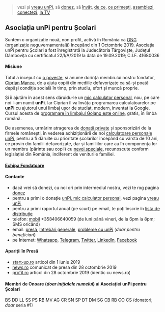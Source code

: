 > vezi și [vreau unPi](https://www.unpi.ro/vreau/), să [donez](https://www.unpi.ro/donez/), să [învăț](https://www.unpi.ro/invat/programare/), [de ce](https://www.unpi.ro/dece/), [ce primești](https://vimeo.com/329034464), [asamblezi](https://vimeo.com/329035192), [conectezi](https://vimeo.com/329036345), [la TV](https://vimeo.com/329037141)

## Asociația unPi pentru Școlari

Suntem o organizație nouă, non profit, activă în România ca [ONG](https://start.unpi.ro/ong/echipa/) (organizație neguvernamentală) începând din 1 Octombrie 2019. Asociația unPi pentru Școlari a fost înregistrată la Judecătoria Târgoviște, Județul Dâmbovița cu certificatul 22/I/A/2019 la data de 19.09.2019; C.I.F. 41680036

#### Misiune

Totul a început cu [o poveste](https://start.unpi.ro/ong/povestea/), și anume dorința membrului nostru fondator, [Ciprian Manea](https://www.linkedin.com/in/ciprian-manea), de a ajuta copiii din mediile defavorizate ca să-și poată depăși condiția socială în timp, prin studiu, efort și muncă proprie.

Și îi ajutăm în acest sens dăruidu-le un [mic calculator personal](https://start.unpi.ro/spec/pc/), nou, pe care noi l-am numit **unPi**. Iar Ciprian îi va învăța programarea calculatoarelor pe **unPi** cu ajutorul unui limbaj ușor de studiat, modern, inventat la Google. Cursul acesta de [programare în limbajul Golang este online](https://go.unpi.ro/), gratis, în limba română.

De asemenea, urmărim atragerea de [donații private](https://start.unpi.ro/donez/) și sponsorizări de la firmele românești, în vederea achiziționării de noi [calculatoare personale unPi](https://start.unpi.ro/spec/pc/), pentru a fi dăruite cu prioritate școlarilor începând cu vârsta de 10 ani, ce provin din familii defavorizate, dar și familiilor care au în componența lor un membru (părinte sau copil) cu [nevoi speciale](https://start.unpi.ro/vreau/rapid/), recunoscute conform legislației din România, indiferent de veniturile familiei.

#### [Echipa Fondatoare](https://start.unpi.ro/ong/echipa/)

#### Contacte

- dacă vrei să donezi, cu noi ori prin intermediul nostru, vezi te rog pagina [donez](https://start.unpi.ro/donez/)
- pentru a primi o donație [unPi, mic calculator personal](https://start.unpi.ro/spec/pc/), vezi pagina [vreau unPi](https://start.unpi.ro/vreau/)
- pentru a primi raportul anual (pe scurt) pe email, te poți înscrie în [lista de distribuție](mailto:raport@unpi.ro?subject=vreau%20un%20scurt%20raport%20anual)
- telefon: [mobil](tel:+358406640059) +358406640059 (de luni până vineri, de la 6pm la 8pm; SMS oricând)
- email: [presă](mailto:presa@unpi.ro), [întrebări generale](mailto:intrebari@unpi.ro), [probleme cu unPi](mailto:probleme@unpi.ro) (_doar pentru beneficiari_)
- pe Internet: [Whatsapp](https://api.whatsapp.com/send?phone=+358406640059), [Telegram](https://t.me/unpi_ong), [Twitter](http://twitter.com/unpi_ong), [LinkedIn](https://www.linkedin.com/company/asociatia-unpi-pentru-scolari/), [Facebook](https://www.facebook.com/unpi.ro/)

#### Apariții în Presă

- [start-up.ro](https://start-up.ro/unpi-asociatia-care-vrea-sa-ofere-calculatoare-pentru-toti-copiii/) articol din 1 iunie 2019
- [news.ro](https://www.news.ro/comunicate/comunicat-de-presa-elevii-din-medii-defavorizate-primesc-mini-pc-uri-si-cursuri-de-programare-din-partea-asociatiei-unpi-pentru-scolari-19154523) comunicat de presa din 28 octombrie 2019
- [profit.ro](https://www.profit.ro/stiri/social/elevii-din-medii-defavorizate-primesc-mini-pc-uri-si-cursuri-de-programare-din-partea-asociatiei-unpi-pentru-scolari-19154254) articol din 28 octombrie 2019 (identic cu news.ro)

#### Membri de Onoare (_doar inițialele numelui_) ai Asociației **unPi** pentru Școlari

BS DD LL SS PS RB MV AG CR SN SP DT DM SG CB RB CO CS (donatori; _doar_ seria #1)

<script src="https://wchat.freshchat.com/js/widget.js"></script>

<script>
  window.fcWidget.init({
    token: "1dbeef16-76f2-47bc-bc8a-f848842e00d7",
    host: "https://wchat.freshchat.com"
  });
</script>
